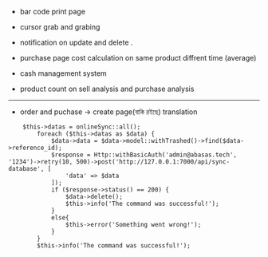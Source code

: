 
- bar code print page
- cursor grab and grabing 
- notification on update and delete . 


- purchase page cost calculation on same product diffrent time (average)
- cash management system 
- product count on sell analysis and purchase analysis


---------------------------------------

- order and puchase -> create page(বাকি রইছে)   translation
    





<!-- Sync test -->
        $this->datas = onlineSync::all();
            foreach ($this->datas as $data) {
                $data->data = $data->model::withTrashed()->find($data->reference_id);
                $response = Http::withBasicAuth('admin@abasas.tech', '1234')->retry(10, 500)->post('http://127.0.0.1:7000/api/sync-database', [
                    'data' => $data
                ]);
                if ($response->status() == 200) {
                    $data->delete();
                    $this->info('The command was successful!');
                }
                else{
                    $this->error('Something went wrong!');
                }
            }
            $this->info('The command was successful!');




